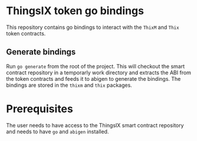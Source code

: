 # ThingsIX token go bindings
This repository contains go bindings to interact with the `ThixM` and `Thix`
token contracts.

## Generate bindings
Run `go generate` from the root of the project. This will checkout the smart
contract repository in a temporarly work directory and extracts the ABI from the
token contracts and feeds it to abigen to generate the bindings. The bindings
are stored in the `thixm` and `thix` packages.

# Prerequisites
The user needs to have access to the ThingsIX smart contract repository and
needs to have `go` and `abigen` installed.